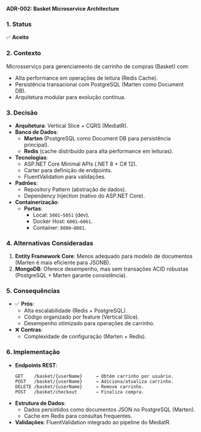 **ADR-002: Basket Microservice Architecture**  

### **1. Status**  
✅ **Aceito**  

### **2. Contexto**  
Microsserviço para gerenciamento de carrinho de compras (Basket) com:  
- Alta performance em operações de leitura (Redis Cache).  
- Persistência transacional com PostgreSQL (Marten como Document DB).  
- Arquitetura modular para evolução contínua.  

### **3. Decisão**  
- **Arquitetura**: Vertical Slice + CQRS (MediatR).  
- **Banco de Dados**:  
  - **Marten** (PostgreSQL como Document DB para persistência principal).  
  - **Redis** (cache distribuído para alta performance em leituras).  
- **Tecnologias**:  
  - ASP.NET Core Minimal APIs (.NET 8 + C# 12).  
  - Carter para definição de endpoints.  
  - FluentValidation para validações.  
- **Padrões**:  
  - Repository Pattern (abstração de dados).  
  - Dependency Injection (nativo do ASP.NET Core).  
- **Containerização**:  
  - **Portas**:  
    - Local: `5001–5051` (dev).  
    - Docker Host: `6001–6061`.  
    - Container: `8080–8081`.  

### **4. Alternativas Consideradas**  
1. **Entity Framework Core**: Menos adequado para modelo de documentos (Marten é mais eficiente para JSONB).  
2. **MongoDB**: Oferece desempenho, mas sem transações ACID robustas (PostgreSQL + Marten garante consistência).  

### **5. Consequências**  
- ✅ **Prós**:  
  - Alta escalabilidade (Redis + PostgreSQL).  
  - Código organizado por feature (Vertical Slice).  
  - Desempenho otimizado para operações de carrinho.  
- ❌ **Contras**:  
  - Complexidade de configuração (Marten + Redis).  

### **6. Implementação**  
- **Endpoints REST**:  
  ```plaintext
  GET    /basket/{userName}     → Obtém carrinho por usuário.  
  POST   /basket/{userName}     → Adiciona/atualiza carrinho.  
  DELETE /basket/{userName}     → Remove carrinho.  
  POST   /basket/checkout       → Finaliza compra.  
  ```  
- **Estrutura de Dados**:  
  - Dados persistidos como documentos JSON no PostgreSQL (Marten).  
  - Cache em Redis para consultas frequentes.  
- **Validações**: FluentValidation integrado ao pipeline do MediatR.  
